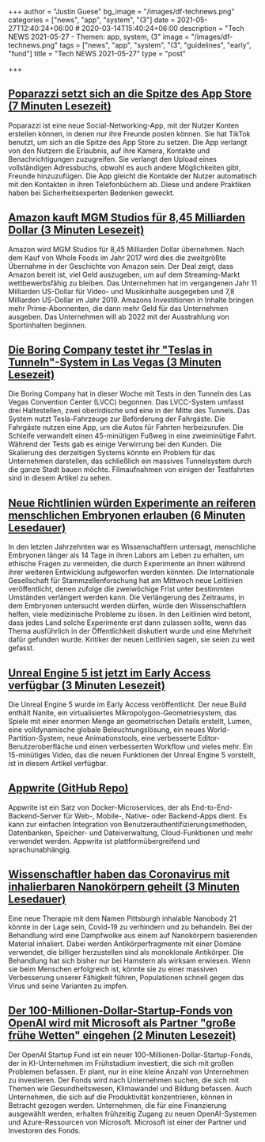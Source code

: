 +++
author = "Justin Guese"
bg_image = "/images/df-technews.png"
categories = ["news", "app", "system", "(3"]
date = 2021-05-27T12:40:24+06:00 # 2020-03-14T15:40:24+06:00
description = "Tech NEWS 2021-05-27 - Themen: app, system, (3"
image = "/images/df-technews.png"
tags = ["news", "app", "system", "(3", "guidelines", "early", "fund"]
title = "Tech NEWS 2021-05-27"
type = "post"

+++

## [Poparazzi setzt sich an die Spitze des App Store (7 Minuten Lesezeit)](https://techcrunch.com/2021/05/26/poparazzi-hypes-itself-to-the-top-of-the-app-store/)

 Poparazzi ist eine neue Social-Networking-App, mit der Nutzer Konten erstellen können, in denen nur ihre Freunde posten können. Sie hat TikTok benutzt, um sich an die Spitze des App Store zu setzen. Die App verlangt von den Nutzern die Erlaubnis, auf ihre Kamera, Kontakte und Benachrichtigungen zuzugreifen. Sie verlangt den Upload eines vollständigen Adressbuchs, obwohl es auch andere Möglichkeiten gibt, Freunde hinzuzufügen. Die App gleicht die Kontakte der Nutzer automatisch mit den Kontakten in ihren Telefonbüchern ab. Diese und andere Praktiken haben bei Sicherheitsexperten Bedenken geweckt.

## [Amazon kauft MGM Studios für 8,45 Milliarden Dollar (3 Minuten Lesezeit)](https://www.cnbc.com/2021/05/26/amazon-to-buy-mgm-studios-for-8point45-billion.html)

 Amazon wird MGM Studios für 8,45 Milliarden Dollar übernehmen. Nach dem Kauf von Whole Foods im Jahr 2017 wird dies die zweitgrößte Übernahme in der Geschichte von Amazon sein. Der Deal zeigt, dass Amazon bereit ist, viel Geld auszugeben, um auf dem Streaming-Markt wettbewerbsfähig zu bleiben. Das Unternehmen hat im vergangenen Jahr 11 Milliarden US-Dollar für Video- und Musikinhalte ausgegeben und 7,8 Milliarden US-Dollar im Jahr 2019. Amazons Investitionen in Inhalte bringen mehr Prime-Abonnenten, die dann mehr Geld für das Unternehmen ausgeben. Das Unternehmen will ab 2022 mit der Ausstrahlung von Sportinhalten beginnen.

## [Die Boring Company testet ihr "Teslas in Tunneln"-System in Las Vegas (3 Minuten Lesezeit)](https://www.theverge.com/2021/5/26/22455365/elon-musk-boring-company-las-vegas-test-lvcc-loop-teslas)

 Die Boring Company hat in dieser Woche mit Tests in den Tunneln des Las Vegas Convention Center (LVCC) begonnen. Das LVCC-System umfasst drei Haltestellen, zwei oberirdische und eine in der Mitte des Tunnels. Das System nutzt Tesla-Fahrzeuge zur Beförderung der Fahrgäste. Die Fahrgäste nutzen eine App, um die Autos für Fahrten herbeizurufen. Die Schleife verwandelt einen 45-minütigen Fußweg in eine zweiminütige Fahrt. Während der Tests gab es einige Verwirrung bei den Kunden. Die Skalierung des derzeitigen Systems könnte ein Problem für das Unternehmen darstellen, das schließlich ein massives Tunnelsystem durch die ganze Stadt bauen möchte. Filmaufnahmen von einigen der Testfahrten sind in diesem Artikel zu sehen.

## [Neue Richtlinien würden Experimente an reiferen menschlichen Embryonen erlauben (6 Minuten Lesedauer)](https://www.npr.org/sections/health-shots/2021/05/26/1000126212/new-guidelines-would-allow-experiments-on-more-mature-human-embryos)

 In den letzten Jahrzehnten war es Wissenschaftlern untersagt, menschliche Embryonen länger als 14 Tage in ihren Labors am Leben zu erhalten, um ethische Fragen zu vermeiden, die durch Experimente an ihnen während ihrer weiteren Entwicklung aufgeworfen werden könnten. Die Internationale Gesellschaft für Stammzellenforschung hat am Mittwoch neue Leitlinien veröffentlicht, denen zufolge die zweiwöchige Frist unter bestimmten Umständen verlängert werden kann. Die Verlängerung des Zeitraums, in dem Embryonen untersucht werden dürfen, würde den Wissenschaftlern helfen, viele medizinische Probleme zu lösen. In den Leitlinien wird betont, dass jedes Land solche Experimente erst dann zulassen sollte, wenn das Thema ausführlich in der Öffentlichkeit diskutiert wurde und eine Mehrheit dafür gefunden wurde. Kritiker der neuen Leitlinien sagen, sie seien zu weit gefasst.

## [Unreal Engine 5 ist jetzt im Early Access verfügbar (3 Minuten Lesezeit)](https://www.unrealengine.com/en-US/blog/unreal-engine-5-is-now-available-in-early-access)

 Die Unreal Engine 5 wurde im Early Access veröffentlicht. Der neue Build enthält Nanite, ein virtualisiertes Mikropolygon-Geometriesystem, das Spiele mit einer enormen Menge an geometrischen Details erstellt, Lumen, eine volldynamische globale Beleuchtungslösung, ein neues World-Partition-System, neue Animationstools, eine verbesserte Editor-Benutzeroberfläche und einen verbesserten Workflow und vieles mehr. Ein 15-minütiges Video, das die neuen Funktionen der Unreal Engine 5 vorstellt, ist in diesem Artikel verfügbar.

## [Appwrite (GitHub Repo)](https://github.com/appwrite/appwrite)

 Appwrite ist ein Satz von Docker-Microservices, der als End-to-End-Backend-Server für Web-, Mobile-, Native- oder Backend-Apps dient. Es kann zur einfachen Integration von Benutzerauthentifizierungsmethoden, Datenbanken, Speicher- und Dateiverwaltung, Cloud-Funktionen und mehr verwendet werden. Appwrite ist plattformübergreifend und sprachunabhängig.

## [Wissenschaftler haben das Coronavirus mit inhalierbaren Nanokörpern geheilt (3 Minuten Lesedauer)](https://interestingengineering.com/scientists-cured-coronavirus-with-inhalable-nanobodies)

 Eine neue Therapie mit dem Namen Pittsburgh inhalable Nanobody 21 könnte in der Lage sein, Covid-19 zu verhindern und zu behandeln. Bei der Behandlung wird eine Dampfwolke aus einem auf Nanokörpern basierenden Material inhaliert. Dabei werden Antikörperfragmente mit einer Domäne verwendet, die billiger herzustellen sind als monoklonale Antikörper. Die Behandlung hat sich bisher nur bei Hamstern als wirksam erwiesen. Wenn sie beim Menschen erfolgreich ist, könnte sie zu einer massiven Verbesserung unserer Fähigkeit führen, Populationen schnell gegen das Virus und seine Varianten zu impfen.

## [Der 100-Millionen-Dollar-Startup-Fonds von OpenAI wird mit Microsoft als Partner "große frühe Wetten" eingehen (2 Minuten Lesezeit)](https://techcrunch.com/2021/05/26/openais-100m-startup-fund-will-make-big-early-bets-with-microsoft-as-partner/)

 Der OpenAI Startup Fund ist ein neuer 100-Millionen-Dollar-Startup-Fonds, der in KI-Unternehmen im Frühstadium investiert, die sich mit großen Problemen befassen. Er plant, nur in eine kleine Anzahl von Unternehmen zu investieren. Der Fonds wird nach Unternehmen suchen, die sich mit Themen wie Gesundheitswesen, Klimawandel und Bildung befassen. Auch Unternehmen, die sich auf die Produktivität konzentrieren, können in Betracht gezogen werden. Unternehmen, die für eine Finanzierung ausgewählt werden, erhalten frühzeitig Zugang zu neuen OpenAI-Systemen und Azure-Ressourcen von Microsoft. Microsoft ist einer der Partner und Investoren des Fonds.

